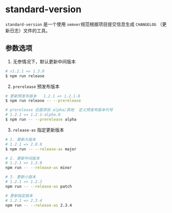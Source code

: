 # standard-version 
`standard-version` 是一个使用 `semver`规范根据项目提交信息生成 `CHANGELOG` （更新日志）文件的工具。


## 参数选项 
1. 无参情况下，默认更新中间版本
```bash
# v1.2.1 => 1.3.0
$ npm run release 
```

2. `prerelease` 预发布版本 
```bash
# 更新预发布版本   1.2.1 => 1.2.1-0 
$ npm run release -- --prerelease 

# prerelease 后面添加 alpha/其他  定义预发布版本代号
# 1.2.1 => 1.2.1-alpha.0
$ npm run -- --prerelease alpha 
```

3. `release-as` 指定更新版本
```bash
# 1. 更新大版本
# 1.2.1 => 2.0.0
$ npm run -- --release-as major

# 2. 更新中间版本
# 1.2.1 => 1.3.0
npm run -- --release-as minor

# 3. 更新小版本
# 1.2.1 => 1.2.2
npm run -- --release-as patch

# 更新指定版本
# 1.2.1 => 2.3.4
npm run -- --release-as 2.3.4
```